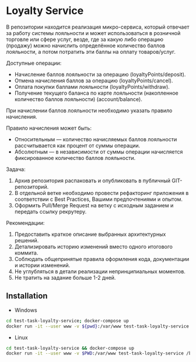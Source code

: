 # Loyalty Service

В репозитории находится реализация микро-сервиса, который отвечает за работу 
системы лояльности и может использоваться в розничной торговле или сфере услуг,
везде, где за какую либо операцию (продажу) можно начислить определённое 
количество баллов лояльности, а потом потратить эти баллы на оплату товаров/услуг.

Доступные операции:
- Начисление баллов лояльности за операцию (loyaltyPoints/deposit).
- Отмена начисления баллов за операцию (loyaltyPoints/cancel).
- Оплата покупки баллами лояльности (loyaltyPoints/withdraw).
- Получение текущего баланса по карте лояльности (накопленное количество баллов лояльности) (account/balance).

При начислении баллов лояльности необходимо указать правило начисления.

Правило начисления может быть:
- Относительным — количество начисляемых баллов лояльности рассчитывается как процент от суммы операции.
- Абсолютным — в независимости от суммы операции начисляется фиксированное количество баллов лояльности.

Задача:
1. Архив репозитория распаковать и опубликовать в публичный GIT-репозиторий.
2. В отдельной ветке необходимо провести рефакторинг приложения в соответствии с Best Practices, Вашими предпочтениями и опытом.
3. Оформить Pull/Merge Request на ветку с исходным заданием и передать ссылку рекрутеру.

Рекомендации:
1. Предоставить краткое описание выбранных архитектурных решений.
2. Детализировать историю изменений вместо одного итогового коммита.
3. Соблюдать общепринятые правила оформления кода, документации и истории изменений.
4. Не углубляться в детали реализации непринципиальных моментов.
5. Не тратить на задание больше 1-2 дней.

## Installation

- Windows
```bash
cd test-task-loyalty-service; docker-compose up
docker run -it --user www -v ${pwd}:/var/www test-task-loyalty-service /bin/sh -lc "composer install && cp .env.example .env && php artisan key:generate && php artisan migrate"
```

- Linux
```bash
cd test-task-loyalty-service && docker-compose up
docker run -it --user www -v $PWD:/var/www test-task-loyalty-service /bin/sh -lc "composer install && cp .env.example .env && php artisan key:generate && php artisan migrate"
```
